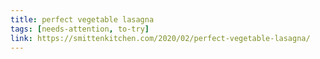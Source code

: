 ```yaml
---
title: perfect vegetable lasagna
tags: [needs-attention, to-try]
link: https://smittenkitchen.com/2020/02/perfect-vegetable-lasagna/
---
```



